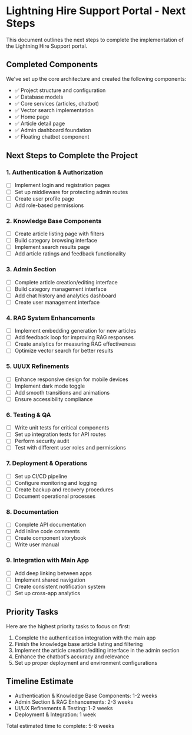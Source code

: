 # Lightning Hire Support Portal - Next Steps

This document outlines the next steps to complete the implementation of the Lightning Hire Support portal.

## Completed Components

We've set up the core architecture and created the following components:

- ✅ Project structure and configuration
- ✅ Database models
- ✅ Core services (articles, chatbot)
- ✅ Vector search implementation
- ✅ Home page
- ✅ Article detail page
- ✅ Admin dashboard foundation
- ✅ Floating chatbot component

## Next Steps to Complete the Project

### 1. Authentication & Authorization

- [ ] Implement login and registration pages
- [ ] Set up middleware for protecting admin routes
- [ ] Create user profile page
- [ ] Add role-based permissions

### 2. Knowledge Base Components

- [ ] Create article listing page with filters
- [ ] Build category browsing interface
- [ ] Implement search results page
- [ ] Add article ratings and feedback functionality

### 3. Admin Section

- [ ] Complete article creation/editing interface
- [ ] Build category management interface
- [ ] Add chat history and analytics dashboard
- [ ] Create user management interface

### 4. RAG System Enhancements

- [ ] Implement embedding generation for new articles
- [ ] Add feedback loop for improving RAG responses
- [ ] Create analytics for measuring RAG effectiveness
- [ ] Optimize vector search for better results

### 5. UI/UX Refinements

- [ ] Enhance responsive design for mobile devices
- [ ] Implement dark mode toggle
- [ ] Add smooth transitions and animations
- [ ] Ensure accessibility compliance

### 6. Testing & QA

- [ ] Write unit tests for critical components
- [ ] Set up integration tests for API routes
- [ ] Perform security audit
- [ ] Test with different user roles and permissions

### 7. Deployment & Operations

- [ ] Set up CI/CD pipeline
- [ ] Configure monitoring and logging
- [ ] Create backup and recovery procedures
- [ ] Document operational processes

### 8. Documentation

- [ ] Complete API documentation
- [ ] Add inline code comments
- [ ] Create component storybook
- [ ] Write user manual

### 9. Integration with Main App

- [ ] Add deep linking between apps
- [ ] Implement shared navigation
- [ ] Create consistent notification system
- [ ] Set up cross-app analytics

## Priority Tasks

Here are the highest priority tasks to focus on first:

1. Complete the authentication integration with the main app
2. Finish the knowledge base article listing and filtering
3. Implement the article creation/editing interface in the admin section
4. Enhance the chatbot's accuracy and relevance
5. Set up proper deployment and environment configurations

## Timeline Estimate

- Authentication & Knowledge Base Components: 1-2 weeks
- Admin Section & RAG Enhancements: 2-3 weeks
- UI/UX Refinements & Testing: 1-2 weeks
- Deployment & Integration: 1 week

Total estimated time to complete: 5-8 weeks
